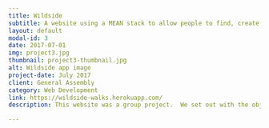 ```yaml
---
title: Wildside
subtitle: A website using a MEAN stack to allow people to find, create and share walks near them
layout: default
modal-id: 3
date: 2017-07-01
img: project3.jpg
thumbnail: project3-thumbnail.jpg
alt: Wildside app image
project-date: July 2017
client: General Assembly
category: Web Development
link: https://wildside-walks.herokuapp.com/
description: This website was a group project.  We set out with the objective of allowing anyone to easily find walks near them.  Existing website has poor user interfaces and poor directions, so we used Google Maps to allow people to easily find walks near them, and easily follow walks or even create their own walks.

---
```

